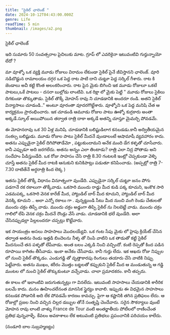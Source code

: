```yaml
---
title: "సైకిల్ ఛాలెంజ్ "
date: 2024-10-12T04:43:00.000Z
genre: Life
readTime: 5 min
thumbnail: /images/a2.png
---
```

సైకిల్ ఛాలెంజ్ 

ఇది సుమారు 50 సంవత్సరాల పైచిలుకు మాట. గ్రూప్ లో ఎవరికైనా ఇటువంటివి గుర్తున్నాయో  లేదో ?

మా  వూళ్ళో ఒక వ్యక్తి  మూడు రోజులు విరామం లేకుండా సైకిల్ పైనే జీవిస్తానని ఛాలెంజ్. వూరి నడిబొడ్డున రామాలయం  దగ్గర ఒక పెద్ద రాట పాటి దాని చుట్టూ పెద్ద సర్కిల్ గీశారు. రాట కి జెండాలు అవీ కట్టి కొంత అలంకరించారు. రాట పైన మైకు బిగించి ఇక మూడు రోజులూ ఒకటే పాటలు,ఒకే పాటలు - దసరా బుల్లోడు  లాంటివి. ఒక రిక్షా లో మైకు పెట్టి " మూడు రోజులు సైకిలు దిగకుండా తొక్కుతాడు. సైకిల్ తొక్కే మోహన్ రావు ని చూడడానికి అందరూ రండి. అతని సైకిల్ విన్యాసాలు చూడండి.." అంటూ వూరంతా  వూదరగొట్టేశారు. వూళ్ళోని ఒక పెద్ద మనిషి చేత ఆ కార్యక్రమం ప్రారంభించారు. ఇక చూడండి  ఆమూడు రోజుల పాటు ఊళ్ళో కుర్రకారు అంతా అక్కడే.స్కూల్ అయిపోయిన తర్వాత రాత్రి దాకా అక్కడే అతన్ని చూస్తూ మైమర్చి పోవడమే. 

ఈ మోహనరావు ఒక 30 ఏళ్ల మనిషి. చూడడానికి బలిష్టుడిలాగ కనబడడు.కానీ అద్వితీయమైన సంకల్ప బలిష్టుడు. మూడు రోజుల పాటు సైకిల్ మీదనే వుండాలంటే ఆషామాషీ వ్యవహారం కాదు. అతను ఎప్పుడైనా సైకిల్ దిగిపోతాడేమో , పట్టుకుందామని అనేక మంది డేగ కళ్ళతో చూసేవారు. కానీ ఎప్పుడూ అది జరగలేదు. అతను అన్నం ఎలా తింటాడు?  రాత్రి ఎలా నిద్ర పోతాడు అని సందేహం పీడిస్తుండేది. ఒక రోజు సాహసం చేసి రాత్రి 8.30  గంటలకి ఇంట్లో చెప్పకుండా వెళ్ళి చూస్తే అతను సైకిల్ మీద రాటకి ఆనుకుని కునికిపాట్లు పడుతూ కనిపించాడు. (అప్పట్లో రాత్రి 7-7.30  దాటితేనే అర్ధరాత్రి కింద లెక్క ) 

ఇతను సైకిల్ తొక్కే విధానం వినూత్నంగా వుండేది. ఎప్పుడైనా సర్కిల్ చుట్టూ జనం పోగు పడగానే రక రకాలుగా తొక్కేవాడు. ఒకసారి ముందు రాడ్డు మీద కుడి పక్క కూచుని, ఇంకొక సారి ఎడమపక్క, ఒకసారి వెనక కారేజ్ మీద,  హ్యాండిల్ బార్ మీద కూచుని, హ్యాండిల్ బార్ మీద వెనక్కి కూచుని .. అలా ఎన్నో రకాలు గా . వున్నట్టుండి  సీటు మీద నుంచి వంగి రెండు చేతులతో ముందు చక్రం తిప్పే వాడు. ముందు చక్రం అడ్డంగా తిప్పి సైకిల్ ను నిలబెట్టే వాడు. ముందు చక్రం గాలిలో లేపి వెనక చక్రం మీదనే రౌండ్లు వేసే వాడు. చూడడానికి భలే వుండేది. అలా చేసినప్పుడల్లా పిల్లలందరూ చప్పట్లు కొట్టేవారు. 

ఇక సాయంత్రం అసలు సాహసాలు మొదలయ్యేవి. ఒక గంట సేపు మైకు లో  హైపు  క్రియేట్ చేసిన తర్వాత అతను రెండు ఇత్తడి బిందెలను నీళ్ళ తో నింపి వాటిని ఒక తాడుతో కట్టి సైకిల్ మీదనుంచే తన పళ్ళతో లేపేవాడు. అంత బలం ఎక్కడి నించి వచ్చిందో.  కంటి రెప్పతో కింద పడిన రూపాయి కాగితం తీసేవాడు. ఇంకా అనేకం చేసేవాడు. కానీ గుర్తు లేదు. ఇక ఆఖరు రోజు నిప్పుల లో నుంచి సైకిల్ తొక్కడం. ఎండుగడ్డి తో వృత్తాకారపు రింగులు తయారు చేసి వాటికి నిప్పు పెట్టేవారు. అతను ముఖం, శరీరం  మొత్తం బట్టలతో కప్పుకుని సైకిల్ మీద ఆ మండుతున్న ఆ గడ్డి మంటల లో నుంచి సైకిల్ తొక్కుకుంటూ వచ్చేవాడు. చాలా ప్రమాదకరం. కానీ తప్పదు. 

ఈ  కాలం లో ఇలాంటివి జరుగుతున్నట్లు గా వినలేదు. ఇటువంటి సాహసాలు చేయడానికి శారీరిక బలమే కాదు. మనం ఊహించలేనంత మానసిక స్థైర్యం కావాలి. ఇప్పుడు ఈ విధమైన సాహసాలు కనబడక  పోడానికి అది లేక పోవడమే కారణం కావచ్చు. పైగా ఆ కష్టానికి తగిన ప్రతిఫలం లేదు. ఆ రోజుల్లో ప్రజల నించి వచ్చిన చిల్లర డబ్బుల తోనే సంతృప్తి చెందేవారు. సరైన సౌకర్యాలు వుంటే మోహన రావు లాంటి వాళ్ళు France de Tour వంటి అంతర్జాతీయ పోటీలలో రాణించేంత ప్రతిభ వున్నవాళ్ళే. కేవలం అవకాశాలు  లేక అటువంటి ప్రతిభలు ప్రపంచానికి పరిచయం కాలేదు. 

(నండూరి బాల సుబ్రహ్మణ్యం)